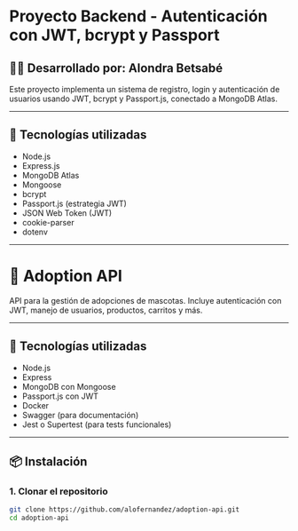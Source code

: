 # Proyecto Backend - Autenticación con JWT, bcrypt y Passport

## 👩‍💻 Desarrollado por: Alondra Betsabé

Este proyecto implementa un sistema de registro, login y autenticación de usuarios usando JWT, bcrypt y Passport.js, conectado a MongoDB Atlas.

---

## 🧪 Tecnologías utilizadas

- Node.js
- Express.js
- MongoDB Atlas
- Mongoose
- bcrypt
- Passport.js (estrategia JWT)
- JSON Web Token (JWT)
- cookie-parser
- dotenv

---
# 🐾 Adoption API

API para la gestión de adopciones de mascotas. Incluye autenticación con JWT, manejo de usuarios, productos, carritos y más.

---

## 🚀 Tecnologías utilizadas

- Node.js
- Express
- MongoDB con Mongoose
- Passport.js con JWT
- Docker
- Swagger (para documentación)
- Jest o Supertest (para tests funcionales)

---

## 📦 Instalación

### 1. Clonar el repositorio

```bash
git clone https://github.com/alofernandez/adoption-api.git
cd adoption-api

